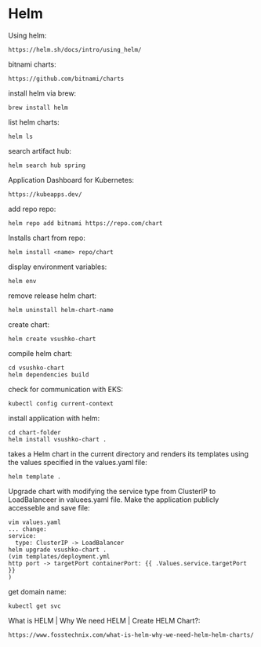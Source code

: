 # Helm
Using helm:
```
https://helm.sh/docs/intro/using_helm/
```
bitnami charts:
```
https://github.com/bitnami/charts
```
install helm via brew:
```
brew install helm
```
list helm charts:
```
helm ls
```
search artifact hub:
```
helm search hub spring
```
Application Dashboard for Kubernetes:
```
https://kubeapps.dev/
```
add repo repo:
```
helm repo add bitnami https://repo.com/chart
```
Installs chart from repo:
```
helm install <name> repo/chart
```
display environment variables:
```
helm env
```
remove release helm chart:
```
helm uninstall helm-chart-name
```
create chart:
```
helm create vsushko-chart
```
compile helm chart:
```
cd vsushko-chart
helm dependencies build
```
check for communication with EKS:
```
kubectl config current-context
```
install application with helm:
```
cd chart-folder
helm install vsushko-chart .
```
takes a Helm chart in the current directory and renders its templates using the values specified in the values.yaml file:
```
helm template .
```
Upgrade chart with modifying the service type from ClusterIP to LoadBalanceer in valuees.yaml file.
Make the application publicly accesseble and save file:
```
vim values.yaml
... change:
service:
  type: ClusterIP -> LoadBalancer
helm upgrade vsushko-chart .
(vim templates/deployment.yml
http port -> targetPort containerPort: {{ .Values.service.targetPort }}
)
```
get domain name:
```
kubectl get svc
```
What is HELM | Why We need HELM | Create HELM Chart?:
```
https://www.fosstechnix.com/what-is-helm-why-we-need-helm-helm-charts/
```
